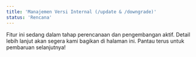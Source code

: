 ```yaml
---
title: 'Manajemen Versi Internal (/update & /downgrade)'
status: 'Rencana'
---
```


Fitur ini sedang dalam tahap perencanaan dan pengembangan aktif. Detail lebih lanjut akan segera kami bagikan di halaman ini. Pantau terus untuk pembaruan selanjutnya!